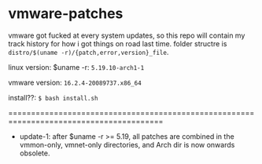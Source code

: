 # vmware-patches

vmware got fucked at every system updates, so this repo will contain my track 
history for how i got things on road last time. folder structre is 
`distro/$(uname -r)/{patch,error,version}_file`.


linux version: $uname -r: `5.19.10-arch1-1`

vmware version: `16.2.4-20089737.x86_64`

install??: `$ bash install.sh`


========================================================================================

- update-1: after $uname -r >= 5.19, all patches are combined in the vmmon-only, 
            vmnet-only directories, and Arch dir is now onwards obsolete.



